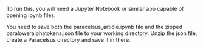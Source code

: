 To run this, you will need a Jupyter Notebook or similar app capable of opening ipynb files. 

You need to save both the paracelsus_article.ipynb file and the zipped paraloweralphatokens.json file to your working directory. Unzip the json file, create a Paracelsus directory and save it in there. 

